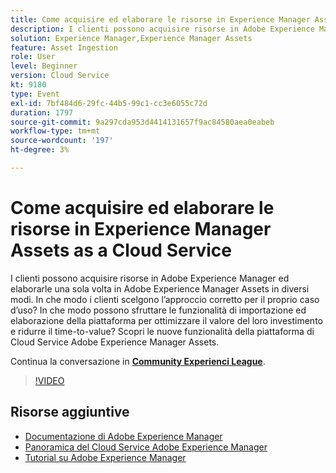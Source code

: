 ```yaml
---
title: Come acquisire ed elaborare le risorse in Experience Manager Assets as a Cloud Service
description: I clienti possono acquisire risorse in Adobe Experience Manager ed elaborarle una sola volta in Adobe Experience Manager Assets in diversi modi. In che modo i clienti scelgono l’approccio corretto per il proprio caso d’uso? In che modo possono sfruttare le funzionalità di importazione ed elaborazione della piattaforma per ottimizzare il valore del loro investimento e ridurre il time-to-value? Scopri le nuove funzionalità della piattaforma di Cloud Service Adobe Experience Manager Assets.
solution: Experience Manager,Experience Manager Assets
feature: Asset Ingestion
role: User
level: Beginner
version: Cloud Service
kt: 9180
type: Event
exl-id: 7bf484d6-29fc-44b5-99c1-cc3e6055c72d
duration: 1797
source-git-commit: 9a297cda953d4414131657f9ac84580aea0eabeb
workflow-type: tm+mt
source-wordcount: '197'
ht-degree: 3%

---
```


# Come acquisire ed elaborare le risorse in Experience Manager Assets as a Cloud Service

I clienti possono acquisire risorse in Adobe Experience Manager ed elaborarle una sola volta in Adobe Experience Manager Assets in diversi modi. In che modo i clienti scelgono l’approccio corretto per il proprio caso d’uso? In che modo possono sfruttare le funzionalità di importazione ed elaborazione della piattaforma per ottimizzare il valore del loro investimento e ridurre il time-to-value? Scopri le nuove funzionalità della piattaforma di Cloud Service Adobe Experience Manager Assets.

Continua la conversazione in **[Community Experienci League](https://adobe.ly/2Zq7dlg)**.

>[!VIDEO](https://video.tv.adobe.com/v/337773/?quality=12&learn=on&hidetitle=true)

## Risorse aggiuntive

- [Documentazione di Adobe Experience Manager](https://experienceleague.adobe.com/docs/experience-manager-cloud-service.html?lang=it)
- [Panoramica del Cloud Service Adobe Experience Manager](https://experienceleague.adobe.com/docs/experience-manager-cloud-service/overview/home.html)
- [Tutorial su Adobe Experience Manager](https://experienceleague.adobe.com/docs/experience-manager-tutorials.html)
